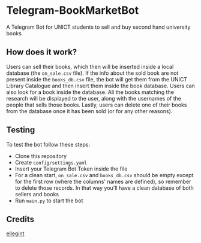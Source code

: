 # Telegram-BookMarketBot
A Telegram Bot for UNICT students to sell and buy second hand university books

## How does it work?
Users can sell their books, which then will be inserted inside a local database (the `on_sale.csv` file). If the info about the sold book are not present inside the `books_db.csv` file, the bot will get them from the UNICT Library Catalogue and then insert them inside the book database. 
Users can also look for a book inside the database. All the books matching the research will be displayed to the user, along with the usernames of the people that sells those books.
Lastly, users can delete one of their books from the database once it has been sold (or for any other reasons).

## Testing
To test the bot follow these steps:
- Clone this repository
- Create `config/settings.yaml`
- Insert your Telegram Bot Token inside the file
- For a clean start, `on_sale.csv` and `books_db.csv` should be empty except for the first row (where the columns' names are defined), so remember to delete those records. In that way you'll have a clean database of both sellers and books
- Run `main.py` to start the bot

## Credits

[ellegint](https://github.com/ellegint)

